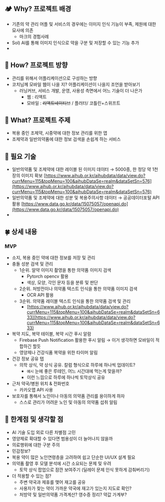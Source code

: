## 🏕 **Why**? 프로젝트 배경

- 기존의 약 관리 어플 및 서비스의 경우에는 이미지 인식 기능이 부족, 제원에 대한 묘사에 의존
    - 마크의 경험사례
- Sol) AI를 통해 이미지 인식으로 약을 구분 및 저장할 수 있는 기능 추가
- 

## 🤔 How? 프로젝트 방향

- 관리를 위해서 어플리케이션으로 구성하는 방향
- 코치님께 모바일 웹이 나을 지? 어플리케이션이 나을지 조언을 받아보기
    - 러닝커브, 서비스 개발, 운영, 사용성 측면에서 어느 기술이 더 나은가
        - 웹 : 리액트
        - 모바일 : ~~리액트네이티브~~ / 플러터/ 코틀린+스위프트

## 🙌 What? 프로젝트 주제

- 복용 중인 조제약, 시중약에 대한 정보 관리를 위한 앱
- 조제약과 일반의약품에 대한 정보 검색을 손쉽게 하는 서비스

## 🔨 필요 기술

- 일반의약품 및 조제약에 대한 레이블 된 이미지 데이터 
→ 5000종, 한 정당 약 1천장의 이미지 확보
[https://www.aihub.or.kr/aihubdata/data/view.do?currMenu=115&topMenu=100&aihubDataSe=realm&dataSetSn=576](https://www.aihub.or.kr/aihubdata/data/view.do?currMenu=115&topMenu=100&aihubDataSe=realm&dataSetSn=576)
- 일반의약품 및 조제약에 대한 성분 및 복용주의사항 데이터 → 공공데이터포털 API 활용
[https://www.data.go.kr/data/15075057/openapi.do](https://www.data.go.kr/data/15075057/openapi.do)
- 

## 🍀 상세 내용

### MVP

- 소지, 복용 중인 약에 대한 정보를 저장 및 관리
- 충돌 성분 검색 및 관리
    - 1순위. 알약 이미지 촬영을 통한 의약품 이미지 검색
        - Pytorch opencv 활용
        - 색상, 모양, 각인 문자 등을 분류 및 판단
    - 2순위. 처방전이나 의약품 텍스트 인식을 통한 의약품 이미지 검색
        - OCR API 활용
    - 3순위. 의약품 레이블 텍스트 인식을 통한 의약품 검색 및 관리
        - [https://www.aihub.or.kr/aihubdata/data/view.do?currMenu=115&topMenu=100&aihubDataSe=realm&dataSetSn=633](https://www.aihub.or.kr/aihubdata/data/view.do?currMenu=115&topMenu=100&aihubDataSe=realm&dataSetSn=633)
- 복약 지도, 복약 테이블, 복약 시간 푸시 알람
    - Firebase Push Notification 활용한 푸시 알림 → 이거 생각하면 모바일이 적합하긴 할듯
    - 영양제나 건강식품 복약을 위한 타이머 알림
- 건강 정보 공유 탭
    - 의학 상식, 약 상식 공유. 칼럼 형식으로 하루에 하나씩 업데이트?
        - `예시` 눈에 좋은 루테인, 어느 시간대에 먹는게 맞을까?
        - 이런 느낌으로 하루에 하나씩 토막상식 공유
- 근처 약국/병원 위치 & 전화번호
    - 카카오맵 API 사용
- 보호자를 통해서 노인이나 아동의 의약품 관리를 용이하게 하자
    - 스스로 관리가 어려운 노인 및 아동의 의약품 섭취 알림

## 🚧 한계점 및 생각할 점

- AI 기술 도입 외로 다른 차별점 고민
- 영양제로 확대할 수 있다면 범용성이 더 늘어나지 않을까
- 의료행위에 대한 구분 주의
- 민감정보?
- 복용 약이 많은 노인연령층을 고려하여 쉽고 단순한 UI/UX 설계 필요
- 의약품 촬영 후 모델 분석에 시간 소요되는 문제 및 우려
    - 토막 상식 팝업으로 잠깐 보여주기 (딜레이 문제 인식 못하게 감춰버리기)
- 더 적용할 수 있는 점?
    - 주변 약국과 제휴를 맺어 재고를 공유
    - 사용자가 찾는 약이 가까운 약국에 재고가 있는지 지도로 확인?
    - 처방약 및 일반의약품 가격계산? 영수증 정리? 약값 가계부?